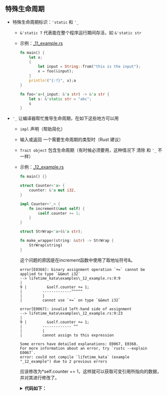 ## 特殊生命周期

- 特殊生命周期标识：`'static` 和 `'_`
    - `&'static T` 代表能在整个程序运行期间存活，如 `&'static str`
    - 示例：[_11_example.rs](./_11_example.rs)

        ```rust
        fn main() {
            let x;
            {
                let input = String::from("this is the input");
                x = foo(&input);
            }
            println!("{:?}", x);a
        }
        
        fn foo<'a>(_input: &'a str) -> &'a str {
            let s: &'static str = "abc";
            s
        }
        ```

- `'_` 让编译器帮忙推导生命周期，在如下这些地方可以用
    - `impl` 声明（帮助简化）
    - 输入或返回 一个需要生命周期的类型时（Rust 建议）
    - `Trait object` 包含生命周期（有时候必须要用，这种情况下 清除 和 `'_` 不一样）
    - 示例：[_12_example.rs](./_12_example.rs)

        ```rust
        fn main() {}
        
        struct Counter<'a> {
            counter: &'a mut i32,
        }
        
        impl Counter<'_> {
            fn increment(&mut self) {
                &self.counter += 1;
            }
        }
        
        struct StrWrap<'a>(&'a str);
        
        fn make_wrapper(string: &str) -> StrWrap {
            StrWrap(string)
        }
        ```

        这个问题的原因是在increment函数中使用了取地址符号&。

        ```
        error[E0368]: binary assignment operation `+=` cannot be applied to type `&&mut i32`
        --> lifetime_kata\examples\_12_example.rs:9:9
        |
        9 |         &self.counter += 1;
        |         -------------^^^^^
        |         |
        |         cannot use `+=` on type `&&mut i32`
        
        error[E0067]: invalid left-hand side of assignment
        --> lifetime_kata\examples\_12_example.rs:9:23
        |
        9 |         &self.counter += 1;
        |         ------------- ^^
        |         |
        |         cannot assign to this expression
        
        Some errors have detailed explanations: E0067, E0368.
        For more information about an error, try `rustc --explain E0067`.
        error: could not compile `lifetime_kata` (example "_12_example") due to 2 previous errors
        ```

        应该修改为*self.counter += 1，这样就可以获取可变引用所指向的数据，并对其进行修改了。

        <details><summary><b>代码如下：</b></summary>
        
        ```rust
        #![allow(unused)]
        fn main() {}
        
        struct Counter<'a> {
            counter: &'a mut i32,
        }
        
        impl Counter<'_> {
            fn increment(&mut self) {
                *self.counter += 1;
            }
        }
        
        struct StrWrap<'a>(&'a str);
        
        fn make_wrapper(string: &str) -> StrWrap {
            StrWrap(string)
        }
        ```
        </details>



